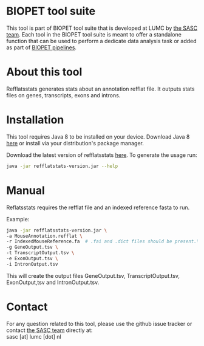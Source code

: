 #  BIOPET tool suite
This tool is part of BIOPET tool suite that is developed at LUMC by [the SASC team](http://sasc.lumc.nl/).
Each tool in the BIOPET tool suite is meant to offer a standalone function that can be used to perform a
dedicate data analysis task or added as part of [BIOPET pipelines](http://biopet-docs.readthedocs.io/en/latest/).

#  About this tool
Refflatsstats generates stats about an annotation refflat file. It outputs stats files on genes, transcripts,
exons and introns. 

#  Installation
This tool requires Java 8 to be installed on your device. Download Java 8
[here](http://www.oracle.com/technetwork/java/javase/downloads/jre8-downloads-2133155.html)
or install via your distribution's package manager.

Download the latest version of refflatsstats [here](https://github.com/biopet/refflatsstats/releases).
To generate the usage run:
```bash
java -jar refflatstats-version.jar --help
```

#  Manual
Reflatsstats requires the refflat file and an indexed reference fasta to run. 

Example:
```bash
java -jar refflatsstats-version.jar \
-a MouseAnnotation.refflat \
-r IndexedMouseReference.fa  # .fai and .dict files should be present.\
-g GeneOutput.tsv \
-t TranscriptOutput.tsv \
-e ExonOutput.tsv \
-i IntronOutput.tsv
```

This will create the output files GeneOutput.tsv, TranscriptOutput.tsv,
ExonOutput,tsv and IntronOutput.tsv.

#  Contact


<p>
  <!-- Obscure e-mail address for spammers -->
For any question related to this tool, please use the github issue tracker or contact
  <a href='http://sasc.lumc.nl/'>the SASC team</a> directly at: <br>
  &#115;&#97;&#115;&#99;&#32;&#91;&#97;&#116;&#93;&#32;&#108;&#117;&#109;&#99;&#32;&#91;&#100;&#111;&#116;&#93;&#32;&#110;&#108;
</p>
